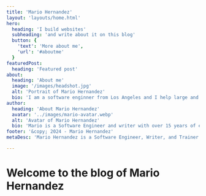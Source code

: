 ```yaml
---
title: 'Mario Hernandez'
layout: 'layouts/home.html'
hero:
  heading: 'I build websites'
  subheading: 'and write about it on this blog'
  button: {
    'text': 'More about me',
    'url': '#aboutme'
  }
featuredPost:
  heading: 'Featured post'
about:
  heading: 'About me'
  image: '/images/headshot.jpg'
  alt: 'Portrait of Mario Hernandez'
  bio: 'I am a software enginner from Los Angeles and I help large and small organizations build and deploy web systems. I am a regular speaker and trainer at many Open Source events around the United States. I also enjoy writing and sharing content about the things I am working on or learning about.'
author:
  heading: 'About Mario Hernandez'
  avatar: '../images/mario-avatar.webp'
  alt: 'Avatar of Mario Hernandez'
  bio: 'Mario is a Software Engineer and writer with over 15 years of experience building Drupal websites. In addition, Mario also has many years of experience as a trainer of all things Drupal theming and Front-end development.'
footer: '&copy; 2024 - Mario Hernandez'
metaDesc: 'Mario Hernandez is a Software Engineer, Writer, and Trainer with emphasis in Front-end development.'

---
```


# Welcome to the blog of Mario Hernandez
